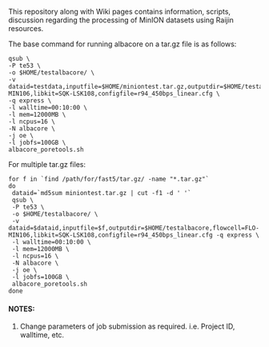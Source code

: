 This repository along with Wiki pages contains information, scripts, discussion regarding the processing of MinION datasets using Raijin resources.

The base command for running albacore on a tar.gz file is as follows:

```
qsub \
-P te53 \
-o $HOME/testalbacore/ \
-v dataid=testdata,inputfile=$HOME/miniontest.tar.gz,outputdir=$HOME/testalbacore,flowcell=FLO-MIN106,libkit=SQK-LSK108,configfile=r94_450bps_linear.cfg \
-q express \
-l walltime=00:10:00 \
-l mem=12000MB \
-l ncpus=16 \
-N albacore \
-j oe \
-l jobfs=100GB \
albacore_poretools.sh
```


For multiple tar.gz files:

```
for f in `find /path/for/fast5/tar.gz/ -name "*.tar.gz"`
do 
 dataid=`md5sum miniontest.tar.gz | cut -f1 -d ' '`
 qsub \
 -P te53 \
 -o $HOME/testalbacore/ \
 -v dataid=$dataid,inputfile=$f,outputdir=$HOME/testalbacore,flowcell=FLO-MIN106,libkit=SQK-LSK108,configfile=r94_450bps_linear.cfg -q express \
 -l walltime=00:10:00 \
 -l mem=12000MB \
 -l ncpus=16 \
 -N albacore \
 -j oe \
 -l jobfs=100GB \
 albacore_poretools.sh
done
```

#### NOTES:
1. Change parameters of job submission as required. i.e. Project ID, walltime, etc.